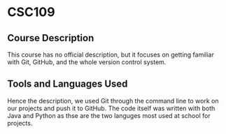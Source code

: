 # CSC109

## Course Description

This course has no official description, but it focuses on getting familiar with Git, GitHub, and the whole version control system.

## Tools and Languages Used

Hence the description, we used Git through the command line to work on our projects and push it to GitHub. The code itself was written with both Java and Python as thse are the two languges most used at school for projects.

